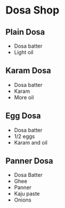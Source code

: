 # Dosa Shop

## Plain Dosa
* Dosa batter
* Light oil

## Karam Dosa
* Dosa batter
* Karam
* More oil

## Egg Dosa
* Dosa batter
* 1/2 eggs
* Karam and oil

## Panner Dosa
* Dosa Batter
* Ghee
* Panner
* Kaju paste
* Onions